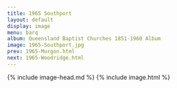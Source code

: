 ```yaml
---
title: 1965 Southport
layout: default
display: image
menu: barq
album: Queensland Baptist Churches 1851-1960 Album
image: 1965-Southport.jpg
prev: 1965-Murgon.html
next: 1965-Woodridge.html
---
```

{% include image-head.md %}
{% include image.html %}